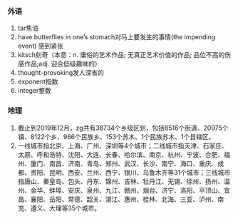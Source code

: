 ### 外语

1. tar焦油
2. have butterflies in one’s stomach对马上要发生的事情(the impending event) 感到紧张 
3. kitsch刻奇（本意：n.	庸俗的艺术作品; 无真正艺术价值的作品; 品位不高的伤感作品;adj.	迎合低级趣味的）
4. thought-provoking发人深省的
5. exponent指数
6. integer整数

### 地理

1. 截止到2019年12月，zg共有38734个乡级区划，包括8516个街道、20975个镇、8122个乡、966个民族乡、153个苏木、1个民族苏木、1个县辖区。
2. 一线城市指北京、上海、广州、深圳等4个城市；二线城市指天津、石家庄、太原、呼和浩特、沈阳、大连、长春、哈尔滨、南京、杭州、宁波、合肥、福州、厦门、南昌、济南、青岛、郑州、武汉、长沙、南宁、海口、重庆、成都、贵阳、昆明、西安、兰州、西宁、银川、乌鲁木齐等31个城市；三线城市指唐山、秦皇岛、包头、丹东、锦州、吉林、牡丹江、无锡、徐州、扬州、温州、金华、蚌埠、安庆、泉州、九江、赣州、烟台、济宁、洛阳、平顶山、宜昌、襄阳、岳阳、常德、韶关、湛江、惠州、桂林、北海、三亚、泸州、南充、遵义、大理等35个城市。
